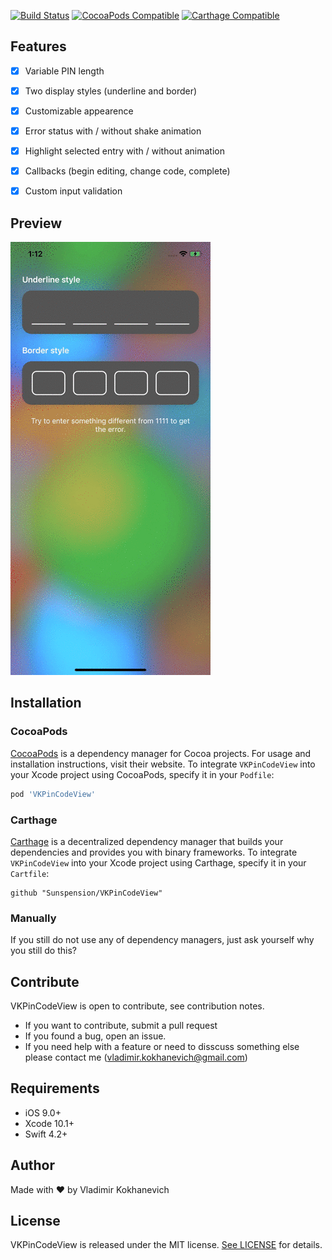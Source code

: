 [![Build Status](https://travis-ci.org/Sunspension/VKPinCodeView.svg?branch=master)](https://travis-ci.com/Sunspension/VKPinCodeView)
[![CocoaPods Compatible](https://img.shields.io/cocoapods/v/VKPinCodeView.svg)](https://img.shields.io/cocoapods/v/VKPinCodeView.svg)
[![Carthage Compatible](https://img.shields.io/badge/Carthage-compatible-4BC51D.svg?style=flat)](https://github.com/Carthage/Carthage)

## Features

- [x] Variable PIN length
- [x] Two display styles (underline and border)
- [x] Customizable appearence
- [x] Error status with / without shake animation
- [x] Highlight selected entry with / without animation
- [x] Callbacks (begin editing, change code, complete)
- [x] Custom input validation 


## Preview

![](pincode.gif)

## Installation

### CocoaPods

[CocoaPods](https://cocoapods.org) is a dependency manager for Cocoa projects. For usage and installation instructions, visit their website. To integrate `VKPinCodeView` into your Xcode project using CocoaPods, specify it in your `Podfile`:

```ruby
pod 'VKPinCodeView'
```

### Carthage

[Carthage](https://github.com/Carthage/Carthage) is a decentralized dependency manager that builds your dependencies and provides you with binary frameworks. To integrate `VKPinCodeView` into your Xcode project using Carthage, specify it in your `Cartfile`:

```ogdl
github "Sunspension/VKPinCodeView"
```

### Manually

If you still do not use any of dependency managers, just ask yourself why you still do this?


## Contribute

VKPinCodeView is open to contribute, see contribution notes.
- If you want to contribute, submit a pull request
- If you found a bug, open an issue.
- If you need help with a feature or need to disscuss something else please contact me (vladimir.kokhanevich@gmail.com)


## Requirements

- iOS 9.0+ 
- Xcode 10.1+
- Swift 4.2+

## Author

Made with :heart: by Vladimir Kokhanevich


## License

VKPinCodeView is released under the MIT license. [See LICENSE](https://github.com/Sunspension/VKPinCodeView/blob/master/LICENSE) for details.
